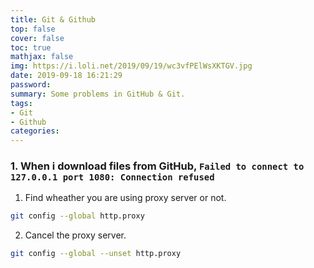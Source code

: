 ```yaml
---
title: Git & Github
top: false
cover: false
toc: true
mathjax: false
img: https://i.loli.net/2019/09/19/wc3vfPElWsXKTGV.jpg
date: 2019-09-18 16:21:29
password:
summary: Some problems in GitHub & Git.
tags:
- Git
- Github
categories:
---
```


### 1. When i download files from GitHub, `Failed to connect to 127.0.0.1 port 1080: Connection refused`

1. Find wheather you are using proxy server or not.

```bash
git config --global http.proxy
```

2. Cancel the proxy server.

```bash
git config --global --unset http.proxy
```

